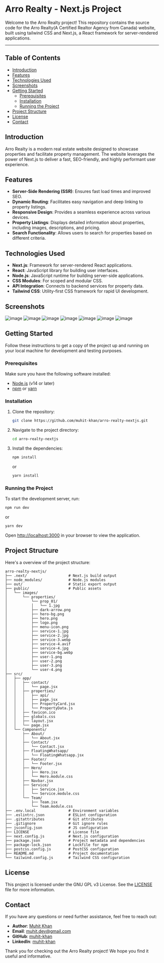 # Arro Realty - Next.js Project

Welcome to the Arro Realty project! This repository contains the source code for the Arro Realty(A Certified Realtor Agency from Canada) website, built using tailwind CSS and Next.js, a React framework for server-rendered applications.

---

## Table of Contents

- [Introduction](#introduction)
- [Features](#features)
- [Technologies Used](#technologies-used)
- [Screenshots](#screenshots)
- [Getting Started](#getting-started)
  - [Prerequisites](#prerequisites)
  - [Installation](#installation)
  - [Running the Project](#running-the-project)
- [Project Structure](#project-structure)
- [License](#license)
- [Contact](#contact)

## Introduction

Arro Realty is a modern real estate website designed to showcase properties and facilitate property management. The website leverages the power of Next.js to deliver a fast, SEO-friendly, and highly performant user experience.

## Features

- **Server-Side Rendering (SSR)**: Ensures fast load times and improved SEO.
- **Dynamic Routing**: Facilitates easy navigation and deep linking to property listings.
- **Responsive Design**: Provides a seamless experience across various devices.
- **Property Listings**: Displays detailed information about properties, including images, descriptions, and pricing.
- **Search Functionality**: Allows users to search for properties based on different criteria.

## Technologies Used

- **Next.js**: Framework for server-rendered React applications.
- **React**: JavaScript library for building user interfaces.
- **Node.js**: JavaScript runtime for building server-side applications.
- **CSS Modules**: For scoped and modular CSS.
- **API Integration**: Connects to backend services for property data.
- **Tailwind CSS**: Utility-first CSS framework for rapid UI development.

## Screenshots
![image](https://github.com/muhit-khan/arro-realty-nextjs/assets/68416439/4a94acf3-9de3-4bd8-b397-b2971251d2e2)
![image](https://github.com/muhit-khan/arro-realty-nextjs/assets/68416439/9419933d-3823-4db4-9e66-edf03f16ef55)
![image](https://github.com/muhit-khan/arro-realty-nextjs/assets/68416439/93327217-2143-4305-ac04-a6b77daf6eb5)
![image](https://github.com/muhit-khan/arro-realty-nextjs/assets/68416439/2f54420c-de22-4950-bd89-95f7046fc9d1)
![image](https://github.com/muhit-khan/arro-realty-nextjs/assets/68416439/d8b67c34-e4c6-4a6f-81d4-6b92ee541873)
![image](https://github.com/muhit-khan/arro-realty-nextjs/assets/68416439/aa54d040-6665-49c3-8432-e2f13c020074)
![image](https://github.com/muhit-khan/arro-realty-nextjs/assets/68416439/be6c2618-2959-44d5-9816-5e6cc1b5158a)



## Getting Started

Follow these instructions to get a copy of the project up and running on your local machine for development and testing purposes.

### Prerequisites

Make sure you have the following software installed:

- [Node.js](https://nodejs.org/) (v14 or later)
- [npm](https://www.npmjs.com/) or [yarn](https://yarnpkg.com/)

### Installation

1. Clone the repository:
   ```bash
   git clone https://github.com/muhit-khan/arro-realty-nextjs.git
   ```
2. Navigate to the project directory:
   ```bash
   cd arro-realty-nextjs
   ```
3. Install the dependencies:
   ```bash
   npm install
   ```
   or
   ```bash
   yarn install
   ```

### Running the Project

To start the development server, run:

```bash
npm run dev
```

or

```bash
yarn dev
```

Open [http://localhost:3000](http://localhost:3000) in your browser to view the application.

## Project Structure

Here's a overview of the project structure:

```
arro-realty-nextjs/
├── .next/                   # Next.js build output
├── node_modules/            # Node.js modules
├── out/                     # Static export output
├── public/                  # Public assets
│   └── images/
│       └── properties/
│           └── prop_01/
│           │   └── 1.jpg
│           ├── dark-arrow.png
│           ├── hero-bg.png
│           ├── hero.png
│           ├── logo.png
│           ├── menu-icon.png
│           ├── service-1.jpg
│           ├── service-2.jpg
│           ├── service-3.webp
│           ├── service-4.avif
│           ├── service-4.jpg
│           ├── service-bg.webp
│           ├── user-1.png
│           ├── user-2.png
│           ├── user-3.png
│           └── user-4.png
├── src/
│   ├── app/
│   │   ├── contact/
│   │   │   └── page.jsx
│   │   ├── properties/
│   │   │   ├── api/
│   │   │   ├── page.jsx
│   │   │   ├── PropertyCard.jsx
│   │   │   └── PropertyData.js
│   │   ├── favicon.ico
│   │   ├── globals.css
│   │   ├── layout.jsx
│   │   └── page.jsx
│   └── Components/
│       ├── About/
│       │   └── About.jsx
│       ├── Contact/
│       │   └── Contact.jsx
│       ├── FloatingWhatsapp/
│       │   └── FloatingWhatsapp.jsx
│       ├── Footer/
│       │   └── Footer.jsx
│       ├── Hero/
│       │   ├── Hero.jsx
│       │   └── Hero.module.css
│       ├── Navbar.jsx
│       ├── Service/
│       │   ├── Service.jsx
│       │   └── Service.module.css
│       └── Team/
│           ├── Team.jsx
│           └── Team.module.css
├── .env.local               # Environment variables
├── .eslintrc.json           # ESLint configuration
├── .gitattributes           # Git attributes
├── .gitignore               # Git ignore rules
├── jsconfig.json            # JS configuration
├── LICENSE                  # License file
├── next.config.js           # Next.js configuration
├── package.json             # Project metadata and dependencies
├── package-lock.json        # Lockfile for npm
├── postcss.config.js        # PostCSS configuration
├── README.md                # Project documentation
└── tailwind.config.js       # Tailwind CSS configuration
```

## License

This project is licensed under the GNU GPL v3 License. See the [LICENSE](LICENSE) file for more information.

## Contact

If you have any questions or need further assistance, feel free to reach out:

- **Author**: [Muhit Khan](https://muhitkhan.tech)
- **Email**: [muhit.dev@gmail.com](mailto:muhit.khan@example.com)
- **GitHub**: [muhit-khan](https://github.com/muhit-khan)
- **LinkedIn**: [muhit-khan](https://linkedin.com/in/muhit-khan)

Thank you for checking out the Arro Realty project! We hope you find it useful and informative.
